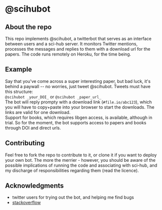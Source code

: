 # @scihubot

## About the repo

This repo implements @scihubot, a twitterbot that serves as an interface between users and a sci-hub server. It monitors Twitter mentions, processes the messages and replies to them with a download url for the papers. The code runs remotely on Heroku, for the time being.         
    
## Example
    
Say that you've come across a super interesting paper, but bad luck, it's behind a paywall -- no worries, just tweet @scihubot. Tweets must have this structure:        
`@scihubot _your_DOI_` or `@scihubot _paper_url_`      
The bot will reply prompty with a download link (`#file.io/abc123`), which you will have to copy+paste into your browser to start the downloads. The links are valid for one download.      
Support for books, which requires libgen access, is available, although in trial. So for the moment, the bot supports access to papers and books through DOI and direct urls.      

## Contributing

Feel free to fork the repo to contribute to it, or clone it if you want to deploy your own bot. The more the merrier - however, you should be aware of the possible implications of running the code and associating with sci-hub, and my discharge of responsibilities regarding them (read the licence).              

## Acknowledgments

* twitter users for trying out the bot, and helping me find bugs
* [stackoverflow](https://stackoverflow.com/)
